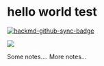 # hello world test

[![hackmd-github-sync-badge](https://hackmd.io/ww5i9WCJSRWoKja1RwgXvQ/badge)](https://hackmd.io/ww5i9WCJSRWoKja1RwgXvQ)

![](https://i.imgur.com/jMTmvCd.gif)

Some notes....
More notes...